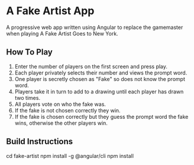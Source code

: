 # A Fake Artist App

A progressive web app written using Angular to replace the gamemaster when playing A Fake Artist Goes to New York.

## How To Play

1. Enter the number of players on the first screen and press play.
2. Each player privately selects their number and views the prompt word.
3. One player is secretly chosen as "Fake" so does not know the prompt word.
4. Players take it in turn to add to a drawing until each player has drawn two times.
5. All players vote on who the fake was.
6. If the fake is not chosen correctly they win.
7. If the fake is chosen correctly but they guess the prompt word the fake wins, otherwise the other players win.

## Build Instructions

cd fake-artist
npm install -g @angular/cli
npm install
